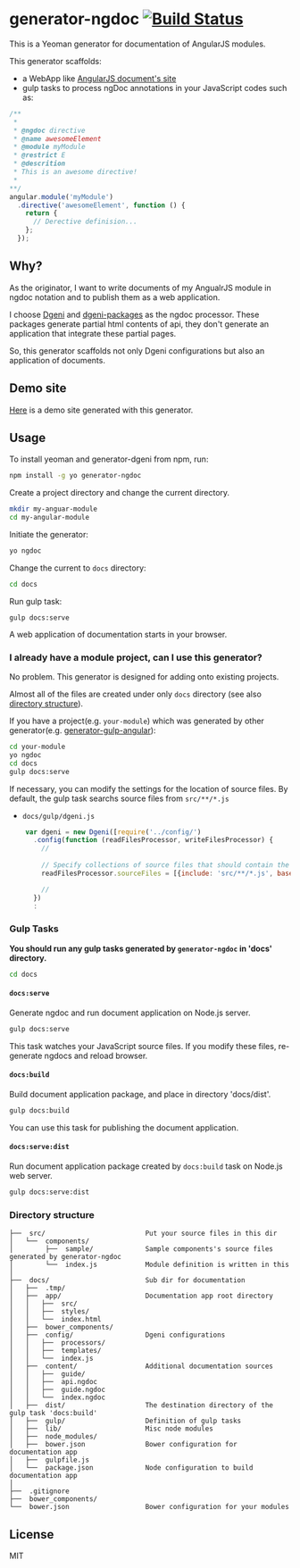 # generator-ngdoc [![Build Status](https://travis-ci.org/Quramy/generator-ngdoc.svg)](https://travis-ci.org/Quramy/generator-ngdoc)

This is a Yeoman generator for documentation of AngularJS modules.

This generator scaffolds:

+ a WebApp like [AngularJS document's site](https://angularjs.org/)
+ gulp tasks to process ngDoc annotations in your JavaScript codes such as:

```js
/**
 *
 * @ngdoc directive
 * @name awesomeElement
 * @module myModule
 * @restrict E
 * @descrition
 * This is an awesome directive!
 *
**/
angular.module('myModule')
  .directive('awesomeElement', function () {
    return {
      // Derective definision...
    };
  });
```

## Why?
As the originator, I want to write documents of my AngualrJS module in ngdoc notation and to publish them as a web application.

I choose [Dgeni](https://github.com/angular/dgeni) and [dgeni-packages](https://github.com/angular/dgeni-packages) as the ngdoc processor.
These packages generate partial html contents of api, they don't generate an application that integrate these partial pages.

So, this generator scaffolds not only Dgeni configurations but also an application of documents.


## Demo site
[Here](https://quramy.github.io/example-of-generator-ngdoc/index.html) is a demo site generated with this generator. 

## Usage

To install yeoman and generator-dgeni from npm, run:

```bash
npm install -g yo generator-ngdoc
```

Create a project directory and change the current directory.

```bash
mkdir my-anguar-module
cd my-angular-module
```

Initiate the generator:

```bash
yo ngdoc
```

Change the current to `docs` directory:

```bash
cd docs
```

Run gulp task:

```
gulp docs:serve
```

A web application of documentation starts in your browser.

### I already have a module project, can I use this generator?
No problem. This generator is designed for adding onto existing projects.

Almost all of the files are created under only `docs` directory (see also [directory structure](#directory-structure)).

If you have a project(e.g. `your-module`) which was generated by other generator(e.g. [generator-gulp-angular](https://github.com/Swiip/generator-gulp-angular)):

```bash
cd your-module
yo ngdoc
cd docs
gulp docs:serve
```

If necessary, you can modify the settings for the location of source files.
By default, the gulp task searchs source files from `src/**/*.js`

+ `docs/gulp/dgeni.js`

```js
    var dgeni = new Dgeni([require('../config/')
      .config(function (readFilesProcessor, writeFilesProcessor) {
        //
        
        // Specify collections of source files that should contain the documentation to extract
        readFilesProcessor.sourceFiles = [{include: 'src/**/*.js', basePath: 'src'}, {include: 'docs/content/**/*.ngdoc',basePath: 'docs/content'}];

        //
      })
      :
```


### Gulp Tasks
__You should run any gulp tasks generated by `generator-ngdoc` in 'docs' directory.__

```bash
cd docs
```

#### `docs:serve`
Generate ngdoc and run document application on Node.js server.

```bash
gulp docs:serve
```

This task watches your JavaScript source files.
If you modify these files, re-generate ngdocs and reload browser.

#### `docs:build`
Build document application package, and place in directory 'docs/dist'.

```bash
gulp docs:build
```

You can use this task for publishing the document application.

#### `docs:serve:dist`
Run document application package created by `docs:build` task on Node.js web server.

```bash
gulp docs:serve:dist
```

### Directory structure

```
├──  src/                         Put your source files in this dir
│   └──  components/
│        ├──  sample/             Sample components's source files generated by generator-ngdoc
│        └──  index.js            Module definition is written in this
│
├──  docs/                        Sub dir for documentation
│   ├──  .tmp/                    
│   ├──  app/                     Documentation app root directory
│   │   ├──  src/
│   │   ├──  styles/
│   │   └──  index.html
│   ├──  bower_components/
│   ├──  config/                  Dgeni configurations
│   │   ├──  processors/
│   │   ├──  templates/
│   │   └──  index.js
│   ├──  content/                 Additional documentation sources
│   │   ├──  guide/
│   │   ├──  api.ngdoc
│   │   ├──  guide.ngdoc
│   │   └──  index.ngdoc
│   ├──  dist/                    The destination directory of the gulp task 'docs:build'
│   ├──  gulp/                    Definition of gulp tasks
│   ├──  lib/                     Misc node modules
│   ├──  node_modules/
│   ├──  bower.json               Bower configuration for documentation app
│   ├──  gulpfile.js
│   └──  package.json             Node configuration to build documentation app
│
├──  .gitignore
├──  bower_components/
└──  bower.json                   Bower configuration for your modules
```

## License

MIT
